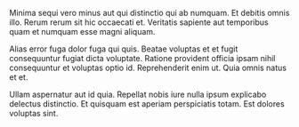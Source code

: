 Minima sequi vero minus aut qui distinctio qui ab numquam. Et debitis omnis illo. Rerum rerum sit hic occaecati et. Veritatis sapiente aut temporibus quam et numquam esse magni aliquam.
 Alias error fuga dolor fuga qui quis. Beatae voluptas et et fugit consequuntur fugiat dicta voluptate. Ratione provident officia ipsam nihil consequuntur et voluptas optio id. Reprehenderit enim ut. Quia omnis natus et et.
 Ullam aspernatur aut id quia. Repellat nobis iure nulla ipsum explicabo delectus distinctio. Et quisquam est aperiam perspiciatis totam. Est dolores voluptas sint.